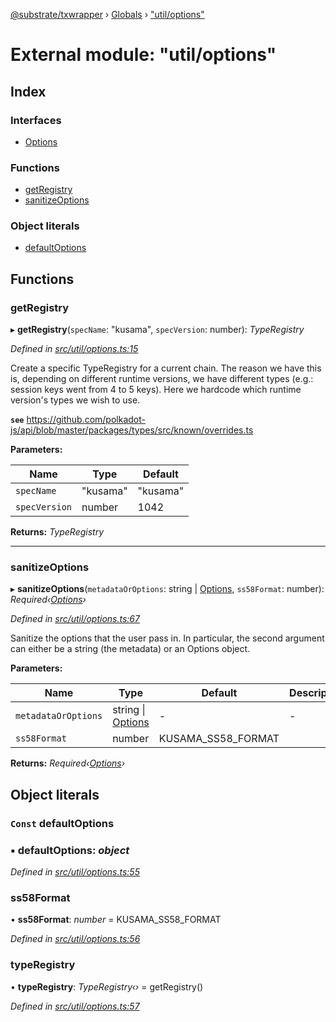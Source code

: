 [@substrate/txwrapper](../README.md) › [Globals](../globals.md) › ["util/options"](_util_options_.md)

# External module: "util/options"

## Index

### Interfaces

* [Options](../interfaces/_util_options_.options.md)

### Functions

* [getRegistry](_util_options_.md#getregistry)
* [sanitizeOptions](_util_options_.md#sanitizeoptions)

### Object literals

* [defaultOptions](_util_options_.md#const-defaultoptions)

## Functions

###  getRegistry

▸ **getRegistry**(`specName`: "kusama", `specVersion`: number): *TypeRegistry*

*Defined in [src/util/options.ts:15](https://github.com/paritytech/txwrapper/blob/123d47d/src/util/options.ts#L15)*

Create a specific TypeRegistry for a current chain. The reason we have this
is, depending on different runtime versions, we have different types (e.g.:
session keys went from 4 to 5 keys). Here we hardcode which runtime
version's types we wish to use.

**`see`** https://github.com/polkadot-js/api/blob/master/packages/types/src/known/overrides.ts

**Parameters:**

Name | Type | Default |
------ | ------ | ------ |
`specName` | "kusama" | "kusama" |
`specVersion` | number | 1042 |

**Returns:** *TypeRegistry*

___

###  sanitizeOptions

▸ **sanitizeOptions**(`metadataOrOptions`: string | [Options](../interfaces/_util_options_.options.md), `ss58Format`: number): *Required‹[Options](../interfaces/_util_options_.options.md)›*

*Defined in [src/util/options.ts:67](https://github.com/paritytech/txwrapper/blob/123d47d/src/util/options.ts#L67)*

Sanitize the options that the user pass in. In particular, the second
argument can either be a string (the metadata) or an Options object.

**Parameters:**

Name | Type | Default | Description |
------ | ------ | ------ | ------ |
`metadataOrOptions` | string &#124; [Options](../interfaces/_util_options_.options.md) | - | - |
`ss58Format` | number | KUSAMA_SS58_FORMAT |   |

**Returns:** *Required‹[Options](../interfaces/_util_options_.options.md)›*

## Object literals

### `Const` defaultOptions

### ▪ **defaultOptions**: *object*

*Defined in [src/util/options.ts:55](https://github.com/paritytech/txwrapper/blob/123d47d/src/util/options.ts#L55)*

###  ss58Format

• **ss58Format**: *number* = KUSAMA_SS58_FORMAT

*Defined in [src/util/options.ts:56](https://github.com/paritytech/txwrapper/blob/123d47d/src/util/options.ts#L56)*

###  typeRegistry

• **typeRegistry**: *TypeRegistry‹›* = getRegistry()

*Defined in [src/util/options.ts:57](https://github.com/paritytech/txwrapper/blob/123d47d/src/util/options.ts#L57)*
